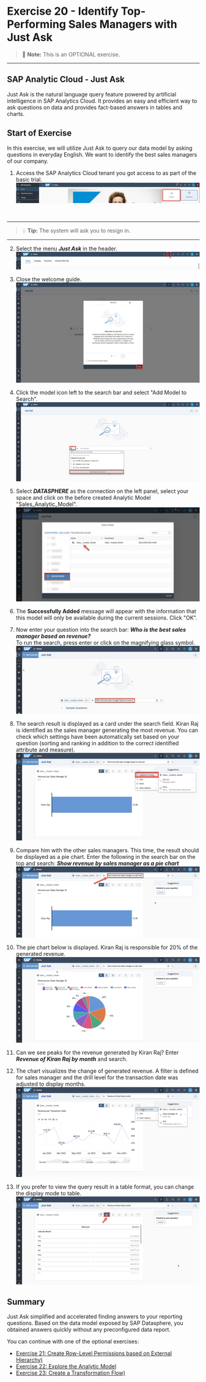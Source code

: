 # Exercise 20 - Identify Top-Performing Sales Managers with Just Ask

>:memo: **Note:** This is an OPTIONAL exercise.

---

## SAP Analytic Cloud - Just Ask

Just Ask is the natural language query feature powered by artificial intelligence in SAP Analytics Cloud. It provides an easy and efficient way to ask questions on data and provides fact-based answers in tables and charts.

## Start of Exercise

In this exercise, we will utilize Just Ask to query our data model by asking questions in everyday English. We want to identify the best sales managers of our company.

1. Access the SAP Analytics Cloud tenant you got access to as part of the basic trial.
<br>![](images/00_00_0221.png) 
<br>

---

>:bulb: **Tip:** The system will ask you to resign in.

---

2. Select the menu ***Just Ask*** in the header.
<br>![](images/00_00_0201.png) 

3. Close the welcome guide.
<br>![](images/00_00_0202.png) 

4. Click the model icon left to the search bar and select "Add Model to Search".
<br>![](images/00_00_0222.png) 

5. Select ***DATASPHERE*** as the connection on the left panel, select your space and click on the before created Analytic Model "Sales_Analytic_Model".
<br>![](images/00_00_0204.png)

6. The **Successfully Added** message will appear with the information that this model will only be available during the current sessions. Click "OK".

7. Now enter your question into the search bar: ***Who is the best sales manager based on revenue?*** 
<br>To run the search, press enter or click on the magnifying glass symbol.
<br>![](images/00_00_0223.png)

8. The search result is displayed as a card under the search field. Kiran Raj is identified as the sales manager generating the most revenue. You can check which settings have been automatically set based on your question (sorting and ranking in addition to the correct identified attribute and measure).
<br>![](images/00_00_0207.png)

9. Compare him with the other sales managers. This time, the result should be displayed as a pie chart. Enter the following in the search bar on the top and search: ***Show revenue by sales manager as a pie chart*** 
<br>![](images/00_00_0224.png)

10. The pie chart below is displayed. Kiran Raj is responsible for 20% of the generated revenue. 
<br>![](images/00_00_0225.png)

11. Can we see peaks for the revenue generated by Kiran Raj? Enter ***Revenue of Kiran Raj by month*** and search.

12. The chart visualizes the change of generated revenue. A filter is defined for sales manager and the drill level for the transaction date was adjusted to display months.
<br>![](images/00_00_0226.png)

13. If you prefer to view the query result in a table format, you can change the display mode to table.
<br>![](images/00_00_0227.png)


## Summary

Just Ask simplified and accelerated finding answers to your reporting questions. Based on the data model exposed by SAP Datasphere, you obtained answers quickly without any preconfigured data report. 

You can continue with one of the optional exercises:
- [Exercise 21: Create Row-Level Permissions based on External Hierarchy)](../ex21/README.md)
- [Exercise 22: Explore the Analytic Model](../ex22/README.md)
- [Exercise 23: Create a Transformation Flow)](../ex23/README.md)

